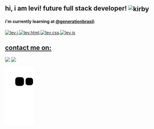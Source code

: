 ## hi, i am levi! future full stack developer!  <img alt="kirby" align="center" height="50" src="https://64.media.tumblr.com/4e1636c9ffae1a8f25a98462f9ad009d/4745d5bb39189c3d-c0/s75x75_c1/b9d53e595d3e410a834524102ca85e57c2d5321b.gifv">
<div>
  
  #### <p>i'm currently learning at <a href="https://brazil.generation.org/" rel="nofollow">@generationbrasil</a>:</p>
  <a href="https://github.com/levmn"> 
     
  <img align="center" alt="lev.j" height="25" width="auto" src="https://img.shields.io/badge/Java-ED8B00?style=for-the-badge&logo=java&logoColor=white">  
  <img align="center" alt="lev.html" height="25" width="auto" src="https://img.shields.io/badge/HTML5-E34F26?style=for-the-badge&logo=html5&logoColor=white">
  <img align="center" alt="lev.css" height="25" width="auto" src="https://img.shields.io/badge/CSS3-1572B6?style=for-the-badge&logo=css3&logoColor=white">
  <img align="center" alt="lev.js" height="25" width="auto" src="https://img.shields.io/badge/JavaScript-323330?style=for-the-badge&logo=javascript&logoColor=F7DF1E">  
 
</div>

   ## contact me on:
  
<div>
  <a href="https://www.linkedin.com/in/levmn/" target="_blank"><img height="25" width="auto" src="https://img.shields.io/badge/-LinkedIn-%230077B5?style=for-the-badge&logo=linkedin&logoColor=white" target="_blank"></a>
  <a href = "mailto:levimncontato@gmail.com"><img height="25" width="auto" src="https://img.shields.io/badge/-Gmail-%23333?style=for-the-badge&logo=gmail&logoColor=white" target="_blank"></a> 
  
 ![Snake animation](https://github.com/levmn/levmn/blob/output/github-contribution-grid-snake.svg)
  
</div>
